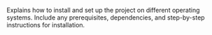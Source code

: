 Explains how to install and set up the project on different operating systems. Include any prerequisites, dependencies, and step-by-step instructions for installation.
